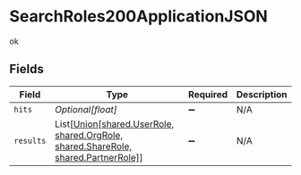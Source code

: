 # SearchRoles200ApplicationJSON

ok


## Fields

| Field                                                                                                             | Type                                                                                                              | Required                                                                                                          | Description                                                                                                       |
| ----------------------------------------------------------------------------------------------------------------- | ----------------------------------------------------------------------------------------------------------------- | ----------------------------------------------------------------------------------------------------------------- | ----------------------------------------------------------------------------------------------------------------- |
| `hits`                                                                                                            | *Optional[float]*                                                                                                 | :heavy_minus_sign:                                                                                                | N/A                                                                                                               |
| `results`                                                                                                         | List[[Union[shared.UserRole, shared.OrgRole, shared.ShareRole, shared.PartnerRole]](../../models/shared/role.md)] | :heavy_minus_sign:                                                                                                | N/A                                                                                                               |